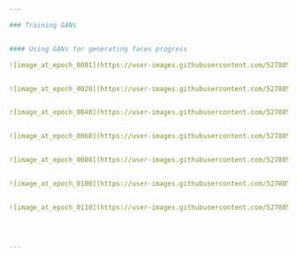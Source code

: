```yaml
---

### Training GANs 


#### Using GANs for generating faces progress

![image_at_epoch_0001](https://user-images.githubusercontent.com/52780573/102992192-c7f6dd00-4540-11eb-9ec5-2c961367df39.png)


![image_at_epoch_0020](https://user-images.githubusercontent.com/52780573/102992205-cd542780-4540-11eb-90fa-f540b624e351.png)


![image_at_epoch_0040](https://user-images.githubusercontent.com/52780573/102992208-cfb68180-4540-11eb-9e93-8f5f2d4a5101.png)


![image_at_epoch_0060](https://user-images.githubusercontent.com/52780573/102992210-d0e7ae80-4540-11eb-9593-52d2b77a702a.png)


![image_at_epoch_0080](https://user-images.githubusercontent.com/52780573/102992216-d2b17200-4540-11eb-95d4-1bfe5cecd535.png)


![image_at_epoch_0100](https://user-images.githubusercontent.com/52780573/102992219-d47b3580-4540-11eb-8c60-38242b8c4f17.png)


![image_at_epoch_0110](https://user-images.githubusercontent.com/52780573/102992223-d6dd8f80-4540-11eb-81b7-f55ea8f721af.png)




---
```

